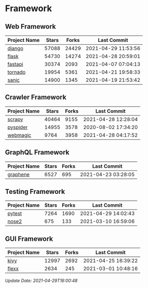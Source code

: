 # Framework

## Web Framework
| Project Name | Stars | Forks | Last Commit |
| ------------ | ----- | ----- | ----------- |
| [django](https://github.com/django/django) | 57088 | 24429 | 2021-04-29 11:53:56 |
| [flask](https://github.com/pallets/flask) | 54730 | 14274 | 2021-04-28 20:59:01 |
| [fastapi](https://github.com/tiangolo/fastapi) | 30374 | 2093 | 2021-04-07 07:04:13 |
| [tornado](https://github.com/tornadoweb/tornado) | 19954 | 5361 | 2021-04-21 19:58:33 |
| [sanic](https://github.com/sanic-org/sanic) | 14900 | 1345 | 2021-04-19 21:53:42 |

## Crawler Framework
| Project Name | Stars | Forks | Last Commit |
| ------------ | ----- | ----- | ----------- |
| [scrapy](https://github.com/scrapy/scrapy) | 40464 | 9155 | 2021-04-28 12:28:04 |
| [pyspider](https://github.com/binux/pyspider) | 14955 | 3578 | 2020-08-02 17:34:20 |
| [webmagic](https://github.com/code4craft/webmagic) | 9764 | 3958 | 2021-04-28 04:17:52 |

## GraphQL Framework
| Project Name | Stars | Forks | Last Commit |
| ------------ | ----- | ----- | ----------- |
| [graphene](https://github.com/graphql-python/graphene) | 6527 | 695 | 2021-04-23 03:28:05 |

## Testing Framework
| Project Name | Stars | Forks | Last Commit |
| ------------ | ----- | ----- | ----------- |
| [pytest](https://github.com/pytest-dev/pytest) | 7264 | 1690 | 2021-04-29 14:02:43 |
| [nose2](https://github.com/nose-devs/nose2) | 675 | 133 | 2021-03-10 16:59:06 |

## GUI Framework
| Project Name | Stars | Forks | Last Commit |
| ------------ | ----- | ----- | ----------- |
| [kivy](https://github.com/kivy/kivy) | 12997 | 2692 | 2021-04-25 16:39:22 |
| [flexx](https://github.com/flexxui/flexx) | 2634 | 245 | 2021-03-01 10:48:16 |

*Update Date: 2021-04-29T16:00:48*
